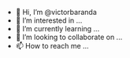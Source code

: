 - 👋 Hi, I’m @victorbaranda
- 👀 I’m interested in ...
- 🌱 I’m currently learning ...
- 💞️ I’m looking to collaborate on ...
- 📫 How to reach me ...

<!---
victorbaranda/victorbaranda is a ✨ special ✨ repository because its `README.md` (this file) appears on your GitHub profile.
You can click the Preview link to take a look at your changes.
--->
